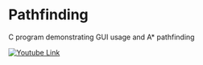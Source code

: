 # Pathfinding
C program demonstrating GUI usage and A* pathfinding

[![Youtube Link](https://img.youtube.com/vi/QJrxMs5HnbQ/maxresdefault.jpg)](https://www.youtube.com/watch?v=QJrxMs5HnbQ)
